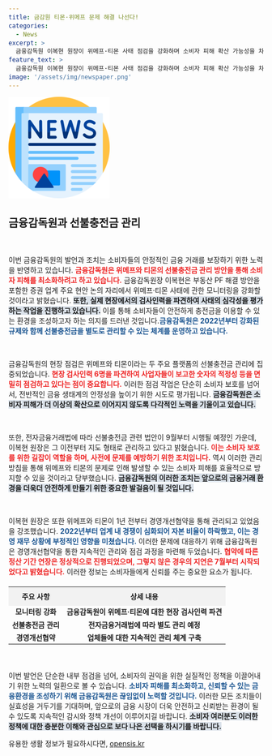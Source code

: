 ```yaml
---
title: 금감원 티몬·위메프 문제 해결 나선다!
categories:
  - News
excerpt: >
  금융감독원 이복현 원장이 위메프·티몬 사태 점검을 강화하며 소비자 피해 확산 가능성을 차단하고 있다고 밝혔습니다. 전자금융거래법 이행 상황과 경영 개선 협약을 통한 관리 방안도 설명했습니다. 클릭해 상세 내용을 확인하세요!
feature_text: >
  금융감독원 이복현 원장이 위메프·티몬 사태 점검을 강화하며 소비자 피해 확산 가능성을 차단하고 있다고 밝혔습니다. 전자금융거래법 이행 상황과 경영 개선 협약을 통한 관리 방안도 설명했습니다. 클릭해 상세 내용을 확인하세요!
image: '/assets/img/newspaper.png'
---
```


<p><img src="/assets/img/newspaper.png" alt="kimp 속보" /></p>

<h2 data-ke-size="size26">금융감독원과 선불충전금 관리</h2>

<p data-ke-size="size16">&nbsp;</p>

<p>이번 금융감독원의 발언과 조치는 소비자들의 안정적인 금융 거래를 보장하기 위한 노력을 반영하고 있습니다. <b><span style="color: #ee2323;">금융감독원은 위메프와 티몬의 선불충전금 관리 방안을 통해 소비자 피해를 최소화하려고 하고 있습니다.</span></b> 금융감독원장 이복현은 부동산 PF 해결 방안을 포함한 증권 업계 주요 현안 논의 자리에서 위메프·티몬 사태에 관한 모니터링을 강화할 것이라고 밝혔습니다. <b><span style="background-color: #21538527;">또한, 실제 현장에서의 검사인력을 파견하여 사태의 심각성을 평가하는 작업을 진행하고 있습니다.</span></b> 이를 통해 소비자들이 안전하게 충전금을 이용할 수 있는 환경을 조성하고자 하는 의지를 드러낸 것입니다.<b><span style="color: #1a5490;">금융감독원은 2022년부터 강화된 규제와 함께 선불충전금을 별도로 관리할 수 있는 체계를 운영하고 있습니다.</span></b></p>

<p data-ke-size="size16">&nbsp;</p>

<p>금융감독원의 현장 점검은 위메프와 티몬이라는 두 주요 플랫폼의 선불충전금 관리에 집중되었습니다. <b><span style="color: #ee2323;">현장 검사인력 6명을 파견하여 사업자들이 보고한 숫자의 적정성 등을 면밀히 점검하고 있다는 점이 중요합니다.</span></b> 이러한 점검 작업은 단순히 소비자 보호를 넘어서, 전반적인 금융 생태계의 안정성을 높이기 위한 시도로 평가됩니다. <b><span style="background-color: #21538527;">금융감독원은 소비자 피해가 더 이상의 확산으로 이어지지 않도록 다각적인 노력을 기울이고 있습니다.</span></b></p>

<p data-ke-size="size16">&nbsp;</p>

<p>또한, 전자금융거래법에 따라 선불충전금 관련 법안이 9월부터 시행될 예정인 가운데, 이복현 원장은 그 이전부터 지도 형태로 관리하고 있다고 밝혔습니다. <b><span style="color: #ee2323;">이는 소비자 보호를 위한 길잡이 역할을 하며, 사전에 문제를 예방하기 위한 조치입니다.</span></b> 역시 이러한 관리 방침을 통해 위메프와 티몬의 문제로 인해 발생할 수 있는 소비자 피해를 효율적으로 방지할 수 있을 것이라고 당부했습니다. <b><span style="background-color: #21538527;">금융감독원의 이러한 조치는 앞으로의 금융거래 환경을 더욱더 안전하게 만들기 위한 중요한 발걸음이 될 것입니다.</span></b></p>

<p data-ke-size="size16">&nbsp;</p>

<p>이복현 원장은 또한 위메프와 티몬이 1년 전부터 경영개선협약을 통해 관리되고 있었음을 강조했습니다. <b><span style="color: #1a5490;">2022년부터 업계 내 경쟁이 심화되어 자본 비율이 하락했고, 이는 경영 재무 상황에 부정적인 영향을 미쳤습니다.</span></b> 이러한 문제에 대응하기 위해 금융감독원은 경영개선협약을 통한 지속적인 관리와 점검 과정을 마련해 두었습니다. <b><span style="color: #ee2323;">협약에 따른 정산 기간 연장은 정상적으로 진행되었으며, 그렇지 않은 경우의 지연은 7월부터 시작되었다고 밝혔습니다.</span></b> 이러한 정보는 소비자들에게 신뢰를 주는 중요한 요소가 됩니다.</p>

<table style="width: 100%; border-collapse: collapse; margin: 20px 0;">
    <tr>
        <th style="text-align: center; height: 30px; background-color: #f2f2f2;">주요 사항</th>
        <th style="text-align: center; height: 30px; background-color: #f2f2f2;">상세 내용</th>
    </tr>
    <tr>
        <td style="text-align: center; height: 17px;"><b>모니터링 강화</b></td>
        <td style="text-align: center; height: 17px;"><b>금융감독원이 위메프·티몬에 대한 현장 검사인력 파견</b></td>
    </tr>
    <tr>
        <td style="text-align: center; height: 17px;"><b>선불충전금 관리</b></td>
        <td style="text-align: center; height: 17px;"><b>전자금융거래법에 따라 별도 관리 예정</b></td>
    </tr>
    <tr>
        <td style="text-align: center; height: 17px;"><b>경영개선협약</b></td>
        <td style="text-align: center; height: 17px;"><b>업체들에 대한 지속적인 관리 체계 구축</b></td>
    </tr>
</table>

<p data-ke-size="size16">&nbsp;</p>

<p>이번 발언은 단순한 내부 점검을 넘어, 소비자의 권익을 위한 실질적인 정책을 이끌어내기 위한 노력의 일환으로 볼 수 있습니다. <b><span style="color: #1a5490;">소비자 피해를 최소화하고, 신뢰할 수 있는 금융환경을 조성하기 위해 금융감독원은 끊임없이 노력할 것입니다.</span></b> 이러한 모든 조치들이 실효성을 거두기를 기대하며, 앞으로의 금융 시장이 더욱 안전하고 신뢰받는 환경이 될 수 있도록 지속적인 감시와 정책 개선이 이루어지길 바랍니다. <b><span style="background-color: #21538527;">소비자 여러분도 이러한 정책에 대한 충분한 이해와 관심으로 보다 나은 선택을 하시기를 바랍니다.</span></b></p>
유용한 생활 정보가 필요하시다면, <a href="https://opensis.kr" rel="dofollow">opensis.kr</a>


